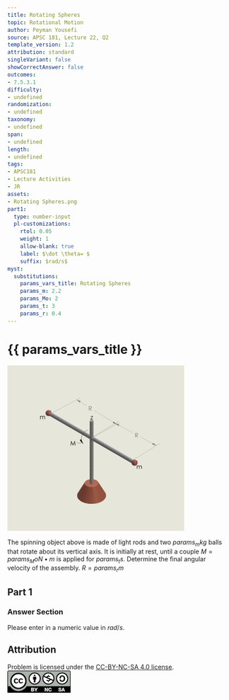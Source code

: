 ```yaml
---
title: Rotating Spheres
topic: Rotational Motion
author: Peyman Yousefi
source: APSC 181, Lecture 22, Q2
template_version: 1.2
attribution: standard
singleVariant: false
showCorrectAnswer: false
outcomes:
- 7.5.3.1
difficulty:
- undefined
randomization:
- undefined
taxonomy:
- undefined
span:
- undefined
length:
- undefined
tags:
- APSC181
- Lecture Activities
- JR
assets:
- Rotating Spheres.png
part1:
  type: number-input
  pl-customizations:
    rtol: 0.05
    weight: 1
    allow-blank: true
    label: $\dot \theta= $
    suffix: $rad/s$
myst:
  substitutions:
    params_vars_title: Rotating Spheres
    params_m: 2.2
    params_Mo: 2
    params_t: 3
    params_r: 0.4
---
```

# {{ params_vars_title }}
<img src="Rotating Spheres.png" width=400>

The spinning object above is made of light rods and two ${{params_m}}kg$ balls that rotate about its vertical axis.
It is initially at rest, until a couple $M = {{params_Mo}} N \bullet m$ is applied for ${{params_t}}s$.
Determine the final angular velocity of the assembly.
$R = {{params_r}}m$

## Part 1

### Answer Section

Please enter in a numeric value in $rad/s$.

## Attribution

Problem is licensed under the [CC-BY-NC-SA 4.0 license](https://creativecommons.org/licenses/by-nc-sa/4.0/).<br> ![The Creative Commons 4.0 license requiring attribution-BY, non-commercial-NC, and share-alike-SA license.](https://raw.githubusercontent.com/firasm/bits/master/by-nc-sa.png)